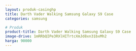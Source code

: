 ```yaml
---
layout: produk-casinghp
title: Darth Vader Walking Samsung Galaxy S9 Case
categories: samsung

# Produk
product-title: Darth Vader Walking Samsung Galaxy S9 Case
image-drive: 1mRRbQIPe3RXlHITrtcXmJd8xn31bxMh2
harga: 90000
---
```

